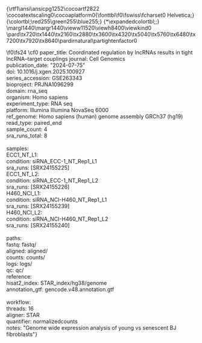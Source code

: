 {\rtf1\ansi\ansicpg1252\cocoartf2822
\cocoatextscaling0\cocoaplatform0{\fonttbl\f0\fswiss\fcharset0 Helvetica;}
{\colortbl;\red255\green255\blue255;}
{\*\expandedcolortbl;;}
\margl1440\margr1440\vieww11520\viewh8400\viewkind0
\pard\tx720\tx1440\tx2160\tx2880\tx3600\tx4320\tx5040\tx5760\tx6480\tx7200\tx7920\tx8640\pardirnatural\partightenfactor0

\f0\fs24 \cf0 paper_title:  Coordinated regulation by lncRNAs results in tight lncRNA–target couplings
journal: Cell Genomics\
publication_date: "2024-07-75"\
doi: 10.1016/j.xgen.2025.100927\
series_accession: GSE263343\
bioproject: PRJNA1096299\
domain: rna_seq\
organism: Homo sapiens\
experiment_type: RNA seq\
platform: Illumina Illumina NovaSeq 6000\
ref_genome: Homo sapiens (human) genome assembly GRCh37 (hg19) \
read_type: paired_end\
sample_count: 4\
sra_runs_total: 8\
\
samples:\
  ECC1_NT_L1:\
    condition: siRNA_ECC-1_NT_Rep1_L1\
    sra_runs: [SRX24155225]\
  ECC1_NT_L2:\
    condition: siRNA_ECC-1_NT_Rep1_L2\
    sra_runs: [SRX24155226]\
  H460_NCI_L1:\
    condition: siRNA_NCI-H460_NT_Rep1_L1\
    sra_runs: [SRX24155239]\
  H460_NCI_L2:\
    condition: siRNA_NCI-H460_NT_Rep1_L2\
    sra_runs: [SRX24155240]\
\
paths:\
  fastq: fastq/\
  aligned: aligned/\
  counts: counts/\
  logs: logs/\
  qc: qc/\
  reference:\
    hisat2_index: STAR_index/hg38/genome\
    annotation_gtf: gencode.v48.annotation.gtf\
\
workflow:\
  threads: 16\
  aligner: STAR\
  quantifier: normalizedcounts\
notes: "Genome wide expression analysis of young vs senescent BJ fibroblasts"}
